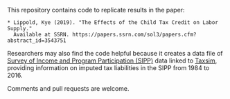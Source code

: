 This repository contains code to replicate results in the paper:
    
    * Lippold, Kye (2019). "The Effects of the Child Tax Credit on Labor Supply." 
      Available at SSRN. https://papers.ssrn.com/sol3/papers.cfm?abstract_id=3543751

Researchers may also find the code helpful because it creates a data file of [Survey of Income and Program Participation (SIPP)](https://www.census.gov/programs-surveys/sipp.html) data linked to [Taxsim](https://users.nber.org/~taxsim/taxsim32/), providing information on imputed tax liabilities in the SIPP from 1984 to 2016. 

Comments and pull requests are welcome.
